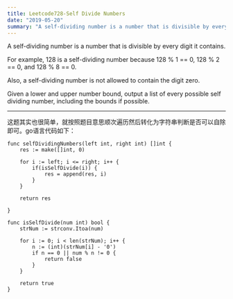 ```yaml
---
title: Leetcode728-Self Divide Numbers
date: "2019-05-20"
summary: "A self-dividing number is a number that is divisible by every digit it contains." 
---
```

A self-dividing number is a number that is divisible by every digit it contains.  

For example, 128 is a self-dividing number because 128 % 1 == 0, 128 % 2 == 0, and 128 % 8 == 0.  

Also, a self-dividing number is not allowed to contain the digit zero.  

Given a lower and upper number bound, output a list of every possible self dividing number, including the bounds if possible.   

---
这题其实也很简单，就按照题目意思顺次遍历然后转化为字符串判断是否可以自除即可。go语言代码如下：  
```
func selfDividingNumbers(left int, right int) []int {
    res := make([]int, 0)
    
    for i := left; i <= right; i++ {
        if(isSelfDivide(i)) {
            res = append(res, i)
        }
    }
    
    return res
    
}

func isSelfDivide(num int) bool {
    strNum := strconv.Itoa(num)
    
    for i := 0; i < len(strNum); i++ {
        n := (int)(strNum[i] - '0')
        if n == 0 || num % n != 0 {
            return false
        }
    }
    
    return true
}
```
